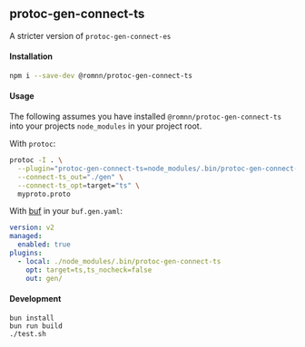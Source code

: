 ## protoc-gen-connect-ts

A stricter version of `protoc-gen-connect-es`

#### Installation

```bash
npm i --save-dev @romnn/protoc-gen-connect-ts
```

#### Usage

The following assumes you have installed `@romnn/protoc-gen-connect-ts` into your projects `node_modules` in your project root.

With `protoc`:

```bash
protoc -I . \
  --plugin="protoc-gen-connect-ts=node_modules/.bin/protoc-gen-connect-ts" \
  --connect-ts_out="./gen" \
  --connect-ts_opt=target="ts" \
  myproto.proto
```

With [buf](https://github.com/bufbuild/buf) in your `buf.gen.yaml`:

```yaml
version: v2
managed:
  enabled: true
plugins:
  - local: ./node_modules/.bin/protoc-gen-connect-ts
    opt: target=ts,ts_nocheck=false
    out: gen/
```

#### Development

```
bun install
bun run build
./test.sh
```
